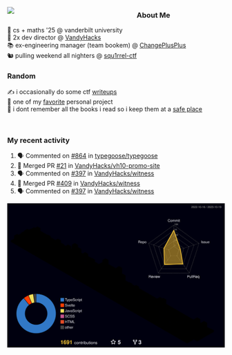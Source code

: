 <!-- 
Hey what are you doing here? 
I admire your curiosity tho
Shoot me an email (zinean00 at gmail dot com)
Let's connect! 
-->

<p float="left">
  <img src='https://imgur.com/nGM66Ev.png' width='300' align="left">
  <p>
    
  <h3>About Me</h3>
  🏫 cs + maths '25 @ vanderbilt university <br>
  🌊 2x dev director @ <a href="https://github.com/vandyhacks">VandyHacks</a> <br>
  📚 ex-engineering manager (team bookem) @ <a href="https://github.com/changeplusplusvandy">ChangePlusPlus<a> <br>
  🐿 pulling weekend all nighters @ <a href="https://github.com/squ1rrel-ctf">squ1rrel-ctf</a> <br>
  
  <h3>Random</h3>
  ✍️ i occasionally do some ctf <a href="https://squ1rrel.dev/author/zineanteoh">writeups</a> <br>
  📱 one of my <a href="https://github.com/zineanteoh/vinkybox-app">favorite</a> personal project<br>
  📖 i dont remember all the books i read so i keep them at a <a href="https://www.goodreads.com/user/show/80901669-zi">safe place</a>
  </p>
  
</p>

<br>
<!-- <i>generated by <a href="https://labs.openai.com/s/0hW1r6PFYo3Zh0a7UoxK2AMp" target="_blank">dall-e 2</a></i> -->

<h3>My recent activity</h3>

<!--START_SECTION:activity-->
1. 🗣 Commented on [#864](https://github.com/typegoose/typegoose/issues/864#issuecomment-1772169611) in [typegoose/typegoose](https://github.com/typegoose/typegoose)
2. 🎉 Merged PR [#21](https://github.com/VandyHacks/vh10-promo-site/pull/21) in [VandyHacks/vh10-promo-site](https://github.com/VandyHacks/vh10-promo-site)
3. 🗣 Commented on [#397](https://github.com/VandyHacks/witness/pull/397#issuecomment-1765700209) in [VandyHacks/witness](https://github.com/VandyHacks/witness)
4. 🎉 Merged PR [#409](https://github.com/VandyHacks/witness/pull/409) in [VandyHacks/witness](https://github.com/VandyHacks/witness)
5. 🗣 Commented on [#397](https://github.com/VandyHacks/witness/pull/397#issuecomment-1763841480) in [VandyHacks/witness](https://github.com/VandyHacks/witness)
<!--END_SECTION:activity-->

![](./profile-3d-contrib/profile-night-rainbow.svg)
